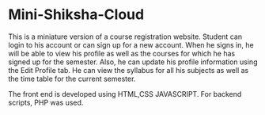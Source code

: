 # Mini-Shiksha-Cloud

This is a miniature version of a course registration website. 
Student can login to his account or can sign up for a new account.
When he signs in, he will be able to view his profile as well as the courses for which he has signed up for the semester.
Also, he can update his profile information using the Edit Profile tab.
He can view the syllabus for all his subjects as well as the time table for the current semester.


The front end is developed using HTML,CSS JAVASCRIPT. For backend scripts, PHP was used.

